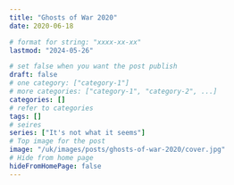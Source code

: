 ```yaml
---
title: "Ghosts of War 2020"
date: 2020-06-18

# format for string: "xxxx-xx-xx"
lastmod: "2024-05-26"

# set false when you want the post publish
draft: false
# one category: ["category-1"]
# more categories: ["category-1", "category-2", ...]
categories: []
# refer to categories
tags: []
# seires
series: ["It's not what it seems"]
# Top image for the post
image: "/uk/images/posts/ghosts-of-war-2020/cover.jpg"
# Hide from home page
hideFromHomePage: false
---
```


<!--more-->